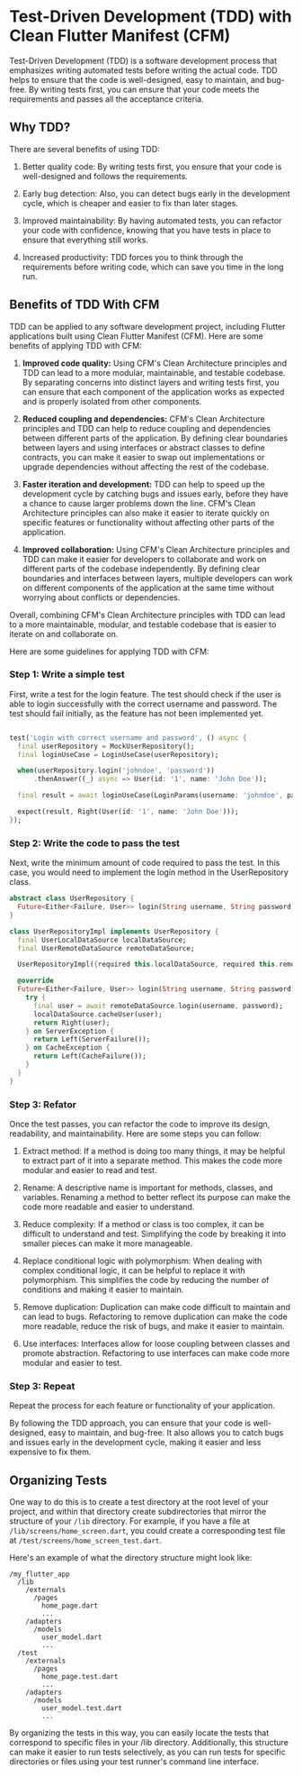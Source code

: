 # Test-Driven Development (TDD) with Clean Flutter Manifest (CFM)

Test-Driven Development (TDD) is a software development process that emphasizes writing automated tests before writing the actual code. 
TDD helps to ensure that the code is well-designed, easy to maintain, and bug-free. 
By writing tests first, you can ensure that your code meets the requirements and passes all the acceptance criteria.

## Why TDD?

There are several benefits of using TDD:

1. Better quality code: By writing tests first, you ensure that your code is well-designed and follows the requirements.

2. Early bug detection: Also, you can detect bugs early in the development cycle, which is cheaper and easier to fix than later stages.

3. Improved maintainability: By having automated tests, you can refactor your code with confidence, knowing that you have tests in place to ensure that everything still works.

4. Increased productivity: TDD forces you to think through the requirements before writing code, which can save you time in the long run.


## Benefits of TDD With CFM

TDD can be applied to any software development project, including Flutter applications built using Clean Flutter Manifest (CFM). Here are some benefits of applying TDD with CFM:

1. **Improved code quality:** Using CFM's Clean Architecture principles and TDD can lead to a more modular, maintainable, and testable codebase. By separating concerns into distinct layers and writing tests first, you can ensure that each component of the application works as expected and is properly isolated from other components.

2. **Reduced coupling and dependencies:** CFM's Clean Architecture principles and TDD can help to reduce coupling and dependencies between different parts of the application. By defining clear boundaries between layers and using interfaces or abstract classes to define contracts, you can make it easier to swap out implementations or upgrade dependencies without affecting the rest of the codebase.

3. **Faster iteration and development:** TDD can help to speed up the development cycle by catching bugs and issues early, before they have a chance to cause larger problems down the line. CFM's Clean Architecture principles can also make it easier to iterate quickly on specific features or functionality without affecting other parts of the application.

4. **Improved collaboration:** Using CFM's Clean Architecture principles and TDD can make it easier for developers to collaborate and work on different parts of the codebase independently. By defining clear boundaries and interfaces between layers, multiple developers can work on different components of the application at the same time without worrying about conflicts or dependencies.

Overall, combining CFM's Clean Architecture principles with TDD can lead to a more maintainable, modular, and testable codebase that is easier to iterate on and collaborate on.

Here are some guidelines for applying TDD with CFM:

### Step 1: Write a simple test

First, write a test for the login feature. The test should check if the user is able to login successfully with the correct username and password. 
The test should fail initially, as the feature has not been implemented yet.

```dart

test('Login with correct username and password', () async {
  final userRepository = MockUserRepository();
  final loginUseCase = LoginUseCase(userRepository);

  when(userRepository.login('johndoe', 'password'))
      .thenAnswer((_) async => User(id: '1', name: 'John Doe'));

  final result = await loginUseCase(LoginParams(username: 'johndoe', password: 'password'));

  expect(result, Right(User(id: '1', name: 'John Doe')));
});

```

### Step 2: Write the code to pass the test
Next, write the minimum amount of code required to pass the test. In this case, you would need to implement the login method in the UserRepository class.


```dart 
abstract class UserRepository {
  Future<Either<Failure, User>> login(String username, String password);
}

class UserRepositoryImpl implements UserRepository {
  final UserLocalDataSource localDataSource;
  final UserRemoteDataSource remoteDataSource;

  UserRepositoryImpl({required this.localDataSource, required this.remoteDataSource});

  @override
  Future<Either<Failure, User>> login(String username, String password) async {
    try {
      final user = await remoteDataSource.login(username, password);
      localDataSource.cacheUser(user);
      return Right(user);
    } on ServerException {
      return Left(ServerFailure());
    } on CacheException {
      return Left(CacheFailure());
    }
  }
}

```

### Step 3: Refator

Once the test passes, you can refactor the code to improve its design, readability, and maintainability. Here are some steps you can follow:

1. Extract method: If a method is doing too many things, it may be helpful to extract part of it into a separate method. This makes the code more modular and easier to read and test.

2. Rename: A descriptive name is important for methods, classes, and variables. Renaming a method to better reflect its purpose can make the code more readable and easier to understand.

3. Reduce complexity: If a method or class is too complex, it can be difficult to understand and test. Simplifying the code by breaking it into smaller pieces can make it more manageable.

4. Replace conditional logic with polymorphism: When dealing with complex conditional logic, it can be helpful to replace it with polymorphism. This simplifies the code by reducing the number of conditions and making it easier to maintain.

5. Remove duplication: Duplication can make code difficult to maintain and can lead to bugs. Refactoring to remove duplication can make the code more readable, reduce the risk of bugs, and make it easier to maintain.

6. Use interfaces: Interfaces allow for loose coupling between classes and promote abstraction. Refactoring to use interfaces can make code more modular and easier to test.


### Step 3: Repeat

Repeat the process for each feature or functionality of your application.

By following the TDD approach, you can ensure that your code is well-designed, easy to maintain, and bug-free. It also allows you to catch bugs and issues early in the development cycle, making it easier and less expensive to fix them.


## Organizing Tests

One way to do this is to create a test directory at the root level of your project, and within that directory create subdirectories that mirror the structure of your `/lib` directory. 
For example, if you have a file at `/lib/screens/home_screen.dart`, you could create a corresponding test file at `/test/screens/home_screen_test.dart`.

Here's an example of what the directory structure might look like:

```
/my_flutter_app
  /lib
    /externals 
      /pages
        home_page.dart
        ...
    /adapters
      /models
        user_model.dart
        ...
  /test
    /externals 
      /pages
        home_page.test.dart
        ...
    /adapters
      /models
        user_model.test.dart
        ...
```

By organizing the tests in this way, you can easily locate the tests that correspond to specific files in your /lib directory. 
Additionally, this structure can make it easier to run tests selectively, as you can run tests for specific directories or files using your test runner's command line interface.

